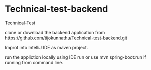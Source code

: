 # Technical-test-backend
Technical-Test

clone or download the backend application from https://github.com/tijokunnathu/Technical-test-backend.git

Improt into IntelliJ IDE as maven project.

run the appliction locally using IDE run or  use mvn spring-boot:run if running from command line.
